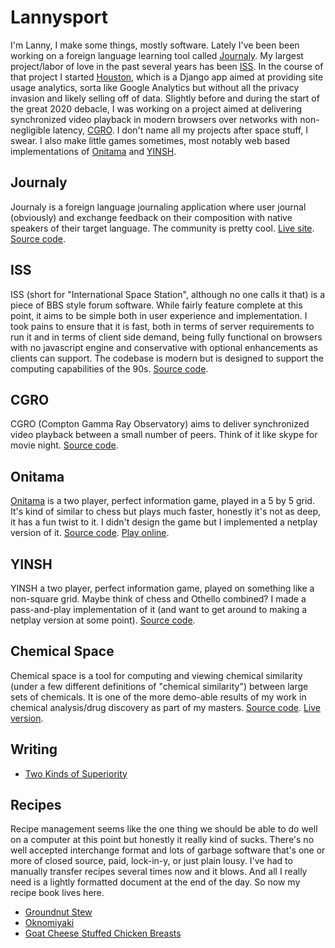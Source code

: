 # Lannysport

I'm Lanny, I make some things, mostly software. Lately I've been been working on a foreign language learning tool called [Journaly](#Journaly). My largest project/labor of love in the past several years has been [ISS](#ISS). In the course of that project I started [Houston](#Houston), which is a Django app aimed at providing site usage analytics, sorta like Google Analytics but without all the privacy invasion and likely selling off of data. Slightly before and during the start of the great 2020 debacle, I was working on a project aimed at delivering synchronized video playback in modern browsers over networks with non-negligible latency, [CGRO](#CGRO). I don't name all my projects after space stuff, I swear. I also make little games sometimes, most notably web based implementations of [Onitama](#onitama) and [YINSH](#YINSH).

## Journaly<a name="Journaly"></a>
Journaly is a foreign language journaling application where user journal (obviously) and exchange feedback on their composition with native speakers of their target language. The community is pretty cool. [Live site](https://journaly.com/dashboard/my-feed). [Source code](https://github.com/Journaly/journaly).

## ISS<a name="ISS"></a>
ISS (short for "International Space Station", although no one calls it that) is a piece of BBS style forum software. While fairly feature complete at this point, it aims to be simple both in user experience and implementation. I took pains to ensure that it is fast, both in terms of server requirements to run it and in terms of client side demand, being fully functional on browsers with no javascript engine and conservative with optional enhancements as clients can support. The codebase is modern but is designed to support the computing capabilities of the 90s. [Source code](https://github.com/Lanny/ISS).

## CGRO<a name="CGRO"></a>
CGRO (Compton Gamma Ray Observatory) aims to deliver synchronized video playback between a small number of peers. Think of it like skype for movie night. [Source code](https://github.com/Lanny/Compton-Gamma-Ray-Observatory).

## Onitama<a name="onitama"></a>
[Onitama](https://www.arcanewonders.com/game/onitama/) is a two player, perfect information game, played in a 5 by 5 grid. It's kind of similar to chess but plays much faster, honestly it's not as deep, it has a fun twist to it. I didn't design the game but I implemented a netplay version of it. [Source code](https://github.com/Lanny/Onitama). [Play online](http://onitama.lannysport.net/).

## YINSH<a name="YINSH"></a>
YINSH a two player, perfect information game, played on something like a non-square grid. Maybe think of chess and Othello combined? I made a pass-and-play implementation of it (and want to get around to making a netplay version at some point). [Source code](https://github.com/Lanny/Yinch).

## Chemical Space<a name="cspace"></a>
Chemical space is a tool for computing and viewing chemical similarity (under a few different definitions of "chemical similarity") between large sets of chemicals. It is one of the more demo-able results of my work in chemical analysis/drug discovery as part of my masters. [Source code](https://github.com/Lanny/cspace). [Live version](http://cspace.lannysport.net/).

## Writing

- [Two Kinds of Superiority](recipes/two-kinds-of-superiority.html)

## Recipes
Recipe management seems like the one thing we should be able to do well on a computer at this point but honestly it really kind of sucks. There's no well accepted interchange format and lots of garbage software that's one or more of closed source, paid, lock-in-y, or just plain lousy. I've had to manually transfer recipes several times now and it blows. And all I really need is a lightly formatted document at the end of the day. So now my recipe book lives here.

- [Groundnut Stew](recipes/groundnut-stew.html)
- [Oknomiyaki](recipes/okonomiyaki.html)
- [Goat Cheese Stuffed Chicken Breasts](recipes/goat-cheese-stuffed-chicken-breasts.html)

